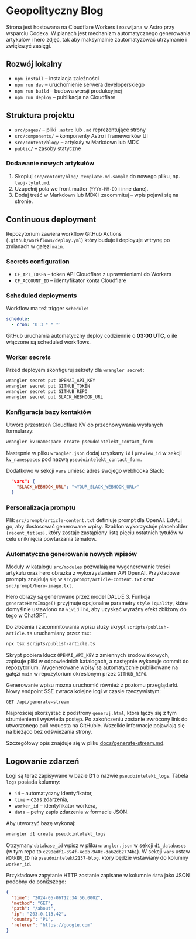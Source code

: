 # Geopolityczny Blog

Strona jest hostowana na Cloudflare Workers i rozwijana w Astro przy wsparciu Codexa. W planach jest mechanizm automatycznego generowania artykułów i hero zdjęć, tak aby maksymalnie zautomatyzować utrzymanie i zwiększyć zasięgi.

## Rozwój lokalny
- `npm install` – instalacja zależności
- `npm run dev` – uruchomienie serwera developerskiego
- `npm run build` – budowa wersji produkcyjnej
- `npm run deploy` – publikacja na Cloudflare

## Struktura projektu
- `src/pages/` – pliki `.astro` lub `.md` reprezentujące strony
- `src/components/` – komponenty Astro i frameworków UI
- `src/content/blog/` – artykuły w Markdown lub MDX
- `public/` – zasoby statyczne

### Dodawanie nowych artykułów
1. Skopiuj `src/content/blog/_template.md.sample` do nowego pliku, np. `twoj-tytul.md`.
2. Uzupełnij pola we front matter (`YYYY-MM-DD` i inne dane).
3. Dodaj treść w Markdown lub MDX i zacommituj – wpis pojawi się na stronie.

## Continuous deployment
Repozytorium zawiera workflow GitHub Actions (`.github/workflows/deploy.yml`) który buduje i deployuje witrynę po zmianach w gałęzi `main`.

### Secrets configuration
- `CF_API_TOKEN` – token API Cloudflare z uprawnieniami do Workers
- `CF_ACCOUNT_ID` – identyfikator konta Cloudflare

### Scheduled deployments
Workflow ma też trigger `schedule`:

```yaml
schedule:
  - cron: '0 3 * * *'
```

GitHub uruchamia automatyczny deploy codziennie o **03:00 UTC**, o ile włączone są scheduled workflows.

### Worker secrets
Przed deployem skonfiguruj sekrety dla `wrangler secret`:

```bash
wrangler secret put OPENAI_API_KEY
wrangler secret put GITHUB_TOKEN
wrangler secret put GITHUB_REPO
wrangler secret put SLACK_WEBHOOK_URL
```

### Konfiguracja bazy kontaktów
Utwórz przestrzeń Cloudflare KV do przechowywania wysłanych formularzy:

```bash
wrangler kv:namespace create pseudointelekt_contact_form
```
Następnie w pliku `wrangler.json` dodaj uzyskany `id` i `preview_id` w sekcji `kv_namespaces` pod nazwą `pseudointelekt_contact_form`.

Dodatkowo w sekcji `vars` umieść adres swojego webhooka Slack:

```json
  "vars": {
    "SLACK_WEBHOOK_URL": "<YOUR_SLACK_WEBHOOK_URL>"
  }
```

### Personalizacja promptu
Plik `src/prompt/article-content.txt` definiuje prompt dla OpenAI. Edytuj go, aby dostosować generowane wpisy.
Szablon wykorzystuje placeholder `{recent_titles}`, który zostaje zastąpiony listą
pięciu ostatnich tytułów w celu uniknięcia powtarzania tematów.

### Automatyczne generowanie nowych wpisów
Moduły w katalogu `src/modules` pozwalają na wygenerowanie treści artykułu oraz hero obrazka z wykorzystaniem API OpenAI. Przykładowe prompty znajdują się w `src/prompt/article-content.txt` oraz `src/prompt/hero-image.txt`.

Hero obrazy są generowane przez model DALL·E 3. Funkcja `generateHeroImage()` przyjmuje opcjonalne parametry `style` i `quality`, które domyślnie ustawiono na `vivid` i `hd`, aby uzyskać wyraźny efekt zbliżony do tego w ChatGPT.

Do złożenia i zacommitowania wpisu służy skrypt `scripts/publish-article.ts` uruchamiany przez `tsx`:

```bash
npx tsx scripts/publish-article.ts
```

Skrypt pobiera klucz `OPENAI_API_KEY` z zmiennych środowiskowych, zapisuje pliki w odpowiednich katalogach, a następnie wykonuje commit do repozytorium.
Wygenerowane wpisy są automatycznie publikowane na gałęzi `main` w repozytorium określonym przez `GITHUB_REPO`.

Generowanie wpisu można uruchomić również z poziomu przeglądarki. Nowy endpoint
SSE zwraca kolejne logi w czasie rzeczywistym:

```
GET /api/generate-stream
```

Najprościej skorzystać z podstrony `generuj.html`, która łączy się z tym
strumieniem i wyświetla postęp. Po zakończeniu zostanie zwrócony link do utworzonego
pull requesta na GitHubie. Wszelkie informacje pojawiają się na bieżąco bez
odświeżania strony.

Szczegółowy opis znajduje się w pliku [docs/generate-stream.md](docs/generate-stream.md).

## Logowanie zdarzeń

Logi są teraz zapisywane w bazie **D1** o nazwie `pseudointelekt_logs`. Tabela `logs` posiada kolumny:

- `id` – automatyczny identyfikator,
- `time` – czas zdarzenia,
- `worker_id` – identyfikator workera,
- `data` – pełny zapis zdarzenia w formacie JSON.

Aby utworzyć bazę wykonaj:

```bash
wrangler d1 create pseudointelekt_logs
```

Otrzymany `database_id` wpisz w pliku `wrangler.json` w sekcji `d1_databases` (w tym repo to `c290edf1-394f-4c8b-940c-da62db2774b1`).
W sekcji `vars` ustaw `WORKER_ID` na `pseudointelekt2137-blog`, który będzie wstawiany do kolumny `worker_id`.

Przykładowe zapytanie HTTP zostanie zapisane w kolumnie `data` jako JSON podobny do poniższego:

```json
{
  "time": "2024-05-06T12:34:56.000Z",
  "method": "GET",
  "path": "/about",
  "ip": "203.0.113.42",
  "country": "PL",
  "referer": "https://google.com"
}
```
